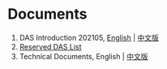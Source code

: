 # Documents

1. DAS Introduction 202105, [English](./DAS-Introduction-202105-EN.md) | [中文版](./DAS-Introduction-202105-CN.md)
2. [Reserved DAS List](./Reserved_DAS/Reserved_DAS_List.md)
3. Technical Documents, English | [中文版](./Development)


